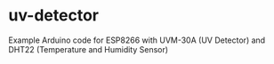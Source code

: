 # uv-detector

Example Arduino code for ESP8266 with UVM-30A (UV Detector) and DHT22 (Temperature and Humidity Sensor)

